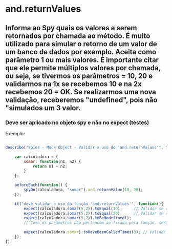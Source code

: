 # and.returnValues
## Informa ao Spy quais os valores a serem retornados por chamada ao método. É muito utilizado para simular o retorno de um valor de um banco de dados por exemplo. Aceita como parâmetro 1 ou mais valores. É importante citar que ele permite múltiplos valores por chamada, ou seja, se tivermos os parâmetros = 10, 20 e validarmos na 1x se recebemos 10 e na 2x recebemos 20 = OK. Se realizarmos uma nova validação, receberemos "undefined", pois não "simulados um 3 valor.

### Deve ser aplicado no objeto spy e não no expect (testes)

Exemplo:

```js

describe("Spies - Mock Object - Validar o uso do 'and.returnValues'", function(){

    var calculadora = {
        somar: function(n1, n2) {
            return n1 + n2;
        }
    };

    beforeEach(function() {
        spyOn(calculadora, "somar").and.returnValue(10, 20); 
    });

    it("deve validar o uso da função 'and.returnValues'", function(){
        expect(calculadora.somar(5,2)).toEqual(10);     // Validar se retornou 10 = ok
        expect(calculadora.somar(5,2)).toEqual(20);     // Validar se retornou 20 = ok
        expect(calculadora.somar(5,2)).toBeUndefined(); 
        // Como os parâmetros não pertencem ao fixado pela função, será retornado "undefined"

        expect(calculadora.somar).toHaveBeenCalledTimes(3); // Validar se o método somar foi chamado 3 x = OK.
    });
});
```
